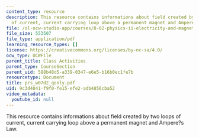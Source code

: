 ```yaml
---
content_type: resource
description: This resource contains informations about field created by two loops
  of current, current carrying loop above a permanent magnet and Ampere?s Law.
file: /ol-ocw-studio-app/courses/8-02-physics-ii-electricity-and-magnetism-spring-2007/9c3d4041f9f0fe15efe2adb4856cba52_prs_w07d2_qonly.pdf
file_size: 553507
file_type: application/pdf
learning_resource_types: []
license: https://creativecommons.org/licenses/by-nc-sa/4.0/
ocw_type: OCWFile
parent_title: Class Activities
parent_type: CourseSection
parent_uid: 588b48d5-a339-0347-e6e5-b16b0ec1fe7b
resourcetype: Document
title: prs_w07d2_qonly.pdf
uid: 9c3d4041-f9f0-fe15-efe2-adb4856cba52
video_metadata:
  youtube_id: null
---
```

This resource contains informations about field created by two loops of current, current carrying loop above a permanent magnet and Ampere?s Law.
